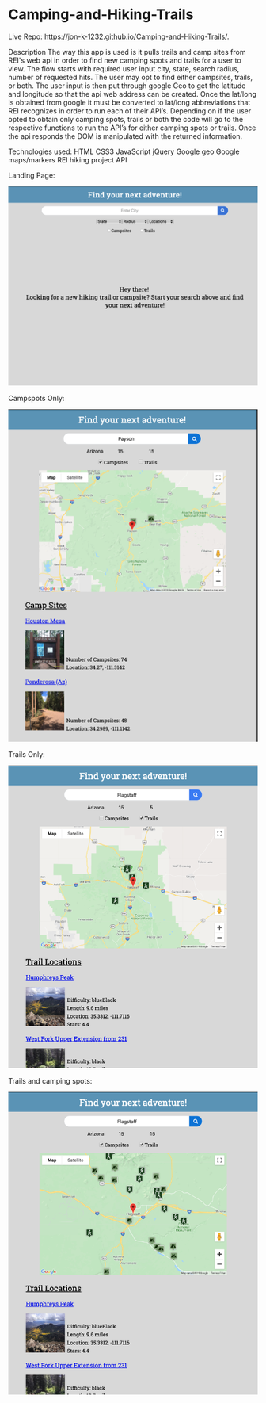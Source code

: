 # Camping-and-Hiking-Trails

Live Repo: https://jon-k-1232.github.io/Camping-and-Hiking-Trails/.

Description
The way this app is used is it pulls trails and camp sites from REI's web api in order to find new camping spots and trails for a user to view. The flow starts with required user input city, state, search radius, number of requested hits. The user may opt to find either campsites, trails, or both. The user input is then put through google Geo to get the latitude and longitude so that the api web address can be created. Once the lat/long is obtained from google it must be converted to lat/long abbreviations that REI recognizes in order to run each of their API’s. Depending on if the user opted to obtain only camping spots, trails or both the code will go to the respective functions to run the API’s for either camping spots or trails. Once the api responds the DOM is manipulated with the returned information.


Technologies used:
HTML
CSS3
JavaScript
jQuery
Google geo
Google maps/markers
REI hiking project API


Landing Page:

![Repo List](images/Landing.png)



Campspots Only:

![Repo List](images/Camp_Spots.png)



Trails Only:

![Repo List](images/Trails.png)



Trails and camping spots:

![Repo List](images/Camp_and_Trail.png)



